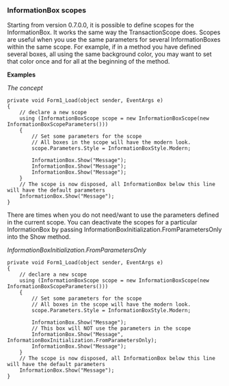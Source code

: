 ### InformationBox scopes

Starting from version 0.7.0.0, it is possible to define scopes for the InformationBox. It works the same way the TransactionScope does.
Scopes are useful when you use the same parameters for several InformationBoxes within the same scope.
For example, if in a method you have defined several boxes, all using the same background color, you may want to set that color once and for all at the beginning of the method.

**Examples**

_The concept_
```
private void Form1_Load(object sender, EventArgs e)
{
    // declare a new scope
    using (InformationBoxScope scope = new InformationBoxScope(new InformationBoxScopeParameters()))
    {
        // Set some parameters for the scope
        // All boxes in the scope will have the modern look.
        scope.Parameters.Style = InformationBoxStyle.Modern;

        InformationBox.Show("Message");
        InformationBox.Show("Message");
        InformationBox.Show("Message");
    }
    // The scope is now disposed, all InformationBox below this line will have the default parameters
    InformationBox.Show("Message");
}
```

There are times when you do not need/want to use the parameters defined in the current scope. You can deactivate the scopes for a particular InformationBox by passing InformationBoxInitialization.FromParametersOnly into the Show method.

_InformationBoxInitialization.FromParametersOnly_
```
private void Form1_Load(object sender, EventArgs e)
{
    // declare a new scope
    using (InformationBoxScope scope = new InformationBoxScope(new InformationBoxScopeParameters()))
    {
        // Set some parameters for the scope
        // All boxes in the scope will have the modern look.
        scope.Parameters.Style = InformationBoxStyle.Modern;

        InformationBox.Show("Message");
        // This box will NOT use the parameters in the scope
        InformationBox.Show("Message", InformationBoxInitialization.FromParametersOnly);
        InformationBox.Show("Message");
    }
    // The scope is now disposed, all InformationBox below this line will have the default parameters
    InformationBox.Show("Message");
}
```

